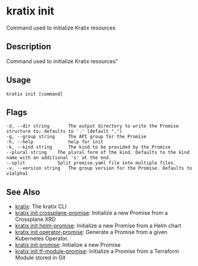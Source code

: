 # kratix init
Command used to initialize Kratix resources

## Description
Command used to initialize Kratix resources"

## Usage
```
kratix init [command]
```


## Flags
```
-d, --dir string       The output directory to write the Promise structure to; defaults to '.' (default ".")
-g, --group string     The API group for the Promise
-h, --help             help for init
-k, --kind string      The kind to be provided by the Promise
--plural string    The plural form of the kind. Defaults to the kind name with an additional 's' at the end.
--split            Split promise.yaml file into multiple files.
-v, --version string   The group version for the Promise. Defaults to v1alpha1
```


## See Also

* [kratix](/main/kratix-cli/reference/kratix): The kratix CLI
* [kratix init crossplane-promise](/main/kratix-cli/reference/kratix-init-crossplane-promise): Initialize a new Promise from a Crossplane XRD
* [kratix init helm-promise](/main/kratix-cli/reference/kratix-init-helm-promise): Initialize a new Promise from a Helm chart
* [kratix init operator-promise](/main/kratix-cli/reference/kratix-init-operator-promise): Generate a Promise from a given Kubernetes Operator.
* [kratix init promise](/main/kratix-cli/reference/kratix-init-promise): Initialize a new Promise
* [kratix init tf-module-promise](/main/kratix-cli/reference/kratix-init-tf-module-promise): Initialize a Promise from a Terraform Module stored in Git
